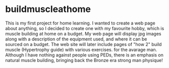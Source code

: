 # buildmuscleathome
This is my first project for home learning. I wanted to create a web page about anything, so I decided to
create one with my favourite hobby, which is muscle building at home on a budget.
My web page will display jpg images along with a description of the equipment used, and where it can
be sourced on a budget.
The web site will later include pages of "how 2" build muscle (Hypertrophy guide) with various exercises. 
for the avarage man. Although I have nothing against people using PEDs, there is an emphasis on natural
muscle building, bringing back the Bronze era strong man physique!
